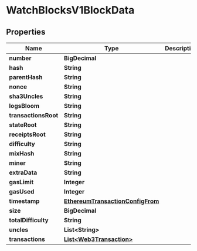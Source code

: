 

# WatchBlocksV1BlockData


## Properties

| Name | Type | Description | Notes |
|------------ | ------------- | ------------- | -------------|
|**number** | **BigDecimal** |  |  |
|**hash** | **String** |  |  |
|**parentHash** | **String** |  |  |
|**nonce** | **String** |  |  |
|**sha3Uncles** | **String** |  |  |
|**logsBloom** | **String** |  |  |
|**transactionsRoot** | **String** |  |  [optional] |
|**stateRoot** | **String** |  |  |
|**receiptsRoot** | **String** |  |  [optional] |
|**difficulty** | **String** |  |  [optional] |
|**mixHash** | **String** |  |  [optional] |
|**miner** | **String** |  |  |
|**extraData** | **String** |  |  |
|**gasLimit** | **Integer** |  |  |
|**gasUsed** | **Integer** |  |  |
|**timestamp** | [**EthereumTransactionConfigFrom**](EthereumTransactionConfigFrom.md) |  |  |
|**size** | **BigDecimal** |  |  |
|**totalDifficulty** | **String** |  |  |
|**uncles** | **List&lt;String&gt;** |  |  |
|**transactions** | [**List&lt;Web3Transaction&gt;**](Web3Transaction.md) |  |  |



